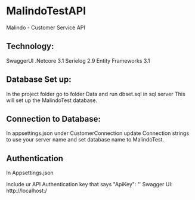 # MalindoTestAPI
Malindo - Customer Service API

Technology:
----------
SwaggerUI
.Netcore 3.1
Serielog 2.9
Entity Frameworks 3.1

Database Set up:
---------------
In the project folder go to folder Data and run dbset.sql in sql server
This will set up the MalindoTest database.

Connection to Database:
----------------------
In appsettings.json under CustomerConnection update Connection strings to use your server name and set database name to MalindoTest.

Authentication
--------------
In Appsettings.json

Include ur API Authentication key that says  "ApiKey": ''
Swagger UI: 
http://localhost:<port>/



